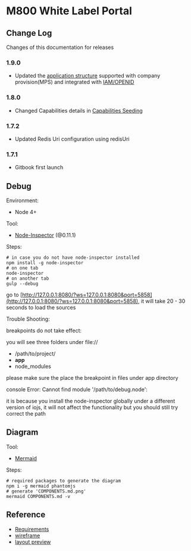 # M800 White Label Portal

## Change Log

Changes of this documentation for releases

### 1.9.0
- Updated the [application structure](docs/ARCHITECTURE.md) supported with company provision(MPS) and integrated with [IAM/OPENID](docs/IAM_INTEGRATION.md)

### 1.8.0
- Changed Capabilities details in [Capabilities Seeding](docs/CAPABILITIES_SEEDING.md)

### 1.7.2
- Updated Redis Uri configuration using redisUri

### 1.7.1
- Gitbook first launch



## Debug

Environment:

- Node 4+

Tool:

- [Node-Inspector](https://github.com/node-inspector/node-inspector) (@0.11.1)

Steps:

```
# in case you do not have node-inspector installed
npm install -g node-inspector
# on one tab
node-inspector
# on another tab
gulp --debug
```

go to [http://127.0.0.1:8080/?ws=127.0.0.1:8080&port=5858](http://127.0.0.1:8080/?ws=127.0.0.1:8080&port=5858), it will take 20 - 30 seconds
to load the sources

Trouble Shooting:

breakpoints do not take effect:

you will see three folders under file://

- /path/to/project/
- **app**
- node_modules

please make sure the place the breakpoint in files under app directory

console Error: Cannot find module '/path/to/debug.node':

it is because you install the node-inspector globally under a different version of iojs,
it will not affect the functionality but you should still try correct the path

## Diagram

Tool:

- [Mermaid](https://github.com/knsv/mermaid)

Steps:

```
# required packages to generate the diagram
npm i -g mermaid phantomjs
# generate 'COMPONENTS.md.png'
mermaid COMPONENTS.md -v
```

## Reference

- [Requirements](http://issuetracking.maaii.com:8090/display/MAAIIPR/WL+Portal+Requirements)
- [wireframe](http://192.168.118.63/~louislam/m800-white-label-portal-v2/)
- [layout preview](http://issuetracking.maaii.com:8080/browse/UMWP-45)
